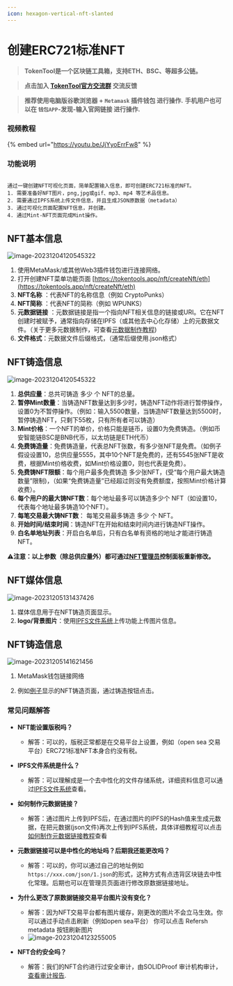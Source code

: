 ```yaml
---
icon: hexagon-vertical-nft-slanted
---
```


# 创建ERC721标准NFT

> **TokenTool是一个区块链工具箱，支持ETH、BSC、等超多公链。**

> **点击加入 [TokenTool官方交流群](https://t.me/tokentool_app) 交流反馈**

> **推荐使用电脑版谷歌浏览器 + `Metamask` 插件钱包 进行操作.**
> **手机用户也可以在 `钱包APP`-发现-输入官网链接 进行操作.**


### 视频教程

{% embed url="https://youtu.be/JjYyoErrFw8" %}



### 功能说明

```

通过一键创建NFT可视化页面，简单配置输入信息，即可创建ERC721标准的NFT。
1. 需要准备好NFT图片，png,jpg或gif、mp3、mp4 等艺术品信息。
2. 需要通过IPFS系统上传文件信息，并且生成JSON原数据（metadata）
3. 通过可视化页面配置NFT信息，并创建。
4. 通过Mint-NFT页面完成Mint操作。

```

## NFT基本信息

![image-20231204120545322](../.gitbook/assets/nft/image-20231204120545322.png)

1. 使用MetaMask/或其他Web3插件钱包进行连接网络。
2. 打开创建NFT菜单功能页面 [https://tokentools.app/nft/createNft/eth](https://tokentools.app/nft/createNft/eth)
3. **NFT名称** ：代表NFT的名称信息（例如 CryptoPunks）
4. **NFT简称** ：代表NFT的简称（例如 WPUNKS）
5. **元数据链接** ：元数据链接是指一个指向NFT相关信息的链接或URI。它在NFT创建时被赋予，通常指向存储在IPFS（或其他去中心化存储）上的元数据文件。（关于更多元数据制作，可查看[元数据制作教程](https://docs.tokentools.app/common-problem/generate-metadata))
6. **文件格式**：元数据文件后缀格式，（通常后缀使用.json格式）


## NFT铸造信息
![image-20231204120545322](../.gitbook/assets/nft/Snipaste_2023-12-05_12-37-49.png)

1. **总供应量**：总共可铸造 多少 个 NFT的总量。
1. **暂停Mint数量**：当铸造NFT数量达到多少时，铸造NFT动作将进行暂停操作，设置0为不暂停操作。（例如：输入5500数量，当铸造NFT数量达到5500时，暂停铸造NFT，只剩下55枚，只有所有者可以铸造）
1. **Mint价格**：一个NFT的单价，价格只能是链币，设置0为免费铸造。（例如币安智能链BSC是BNB代币，以太坊链是ETH代币）
1. **免费铸造量**：免费铸造量，代表总NFT张数，有多少张NFT是免费。（如例子假设设置10，总供应量5555，其中10个NFT是免费的，还有5545张NFT是收费，根据Mint价格收费，如Mint价格设置0，则也代表是免费）。
1. **免费铸NFT限额**：每个用户最多免费铸造 多少张NFT，(受“每个用户最大铸造数量”限制)，（如果“免费铸造量”已经超过则没有免费额度，按照Mint价格计算收费）。
1. **每个用户的最大铸NFT数**：每个地址最多可以铸造多少个 NFT（如设置10，代表每个地址最多铸造10个NFT）。
1. **每笔交易最大铸NFT数**： 每笔交易最多铸造 多少 个 NFT。
1. **开始时间/结束时间**：铸造NFT在开始和结束时间内进行铸造NFT操作。
1. **白名单地址列表**：开启白名单后，只有白名单有资格的地址才能进行铸造NFT。

⚠️**注意：以上参数（除总供应量外）都可通过[NFT管理员](https://tokentools.app/nft/nftAdmin)控制面板重新修改。**


## NFT媒体信息
![image-20231205131437426](../.gitbook/assets/nft/image-20231205131437426.png)

1. 媒体信息用于在NFT铸造页面显示。
2. **logo/背景图片**：使用[IPFS文件系统](https://tokentools.app/other/ipfs)上传功能上传图片信息。



## NFT铸造信息

![image-20231205141621456](../.gitbook/assets/nft/image-20231205141621456.png)

1. MetaMask钱包链接网络

2. 例如[例子](https://tokentools.app/nft/mint/0x6974bCb700eDeDA5Cc1BfB0929c8D7e10607B470-56)显示的NFT铸造页面，通过铸造按钮点击。

   


### 常见问题解答
- **NFT能设置版税吗？**
  - 解答：可以的，版税正常都是在交易平台上设置，例如（open sea 交易平台）ERC721标准NFT本身合约没有税。

- **IPFS文件系统是什么？**
  - 解答：可以理解成是一个去中性化的文件存储系统，详细资料信息可以通过[IPFS文件系统](https://ipfs.tech/)查看。
- **如何制作元数据链接？**
  - 解答：通过图片上传到IPFS后，在通过图片的IPFS的Hash值来生成元数据，在把元数据(json文件)再次上传到IPFS系统，具体详细教程可以点击[如何制作元数据链接教程](https://docs.tokentools.app/common-problem/generate-metadata)查看
- **元数据链接可以是中性化的地址吗？后期我还能更改吗？**
  - 解答：可以的，你可以通过自己的地址例如 `https://xxx.com/json/1.json`的形式，这种方式有点违背区块链去中性化常理。后期也可以在管理员页面进行修改原数据链接地址。
- **为什么更改了原数据链接交易平台图片没有变化？**
  - 解答：因为NFT交易平台都有图片缓存，刚更改的图片不会立马生效。你可以通过手动点击刷新（例如open sea平台） 你可以点击 Refersh metadata 按钮刷新图片
  - ![image-20231204123255005](../.gitbook/assets/nft/image-20231204123255005.png)
- **NFT合约安全吗？**
  - 解答：我们的NFT合约进行过安全审计，由SOLIDProof 审计机构审计，[查看审计报告](https://github.com/TokenTool-App/cdn/blob/main/audit-report/SmartContract_Audit_Solidproof_TokenTool.pdf).

